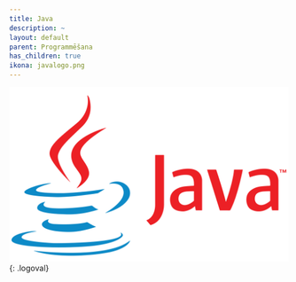```yaml
---
title: Java
description: ~
layout: default
parent: Programmēšana
has_children: true
ikona: javalogo.png
---
```


![example image](/media/javalogo.png){: .logoval}